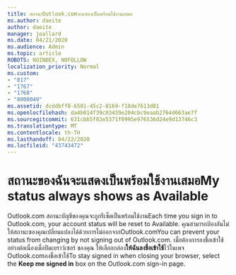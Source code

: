 ```yaml
---
title: สถานะOutlook.comจะแสดงเป็นพร้อมใช้งานเสมอ
ms.author: daeite
author: daeite
manager: joallard
ms.date: 04/21/2020
ms.audience: Admin
ms.topic: article
ROBOTS: NOINDEX, NOFOLLOW
localization_priority: Normal
ms.custom:
- "817"
- "1767"
- "1768"
- "8000049"
ms.assetid: dcddbff8-6501-45c2-8169-f18de7613d81
ms.openlocfilehash: da4b014f39c03439e204cbc9eaab2764d663ae7f
ms.sourcegitcommit: 631cbb5f03e5371f0995e976536d24e9d13746c3
ms.translationtype: MT
ms.contentlocale: th-TH
ms.lasthandoff: 04/22/2020
ms.locfileid: "43743472"
---
```

# <a name="my-status-always-shows-as-available"></a><span data-ttu-id="fd7c0-102">สถานะของฉันจะแสดงเป็นพร้อมใช้งานเสมอ</span><span class="sxs-lookup"><span data-stu-id="fd7c0-102">My status always shows as Available</span></span>

<span data-ttu-id="fd7c0-103">Outlook.com สถานะบัญชีของคุณจะถูกรีเซ็ตเป็นพร้อมใช้งาน</span><span class="sxs-lookup"><span data-stu-id="fd7c0-103">Each time you sign in to Outlook.com, your account status will be reset to Available.</span></span> <span data-ttu-id="fd7c0-104">คุณสามารถป้องกันไม่ให้สถานะของคุณเปลี่ยนแปลงได้ด้วยการไม่ออกจากOutlook.com</span><span class="sxs-lookup"><span data-stu-id="fd7c0-104">You can prevent your status from changing by not signing out of Outlook.com.</span></span> <span data-ttu-id="fd7c0-105">เมื่อต้องการลงชื่อเข้าใช้อย่างต่อเนื่องเมื่อปิดเบราว์เซอร์ ของคุณ ให้เลือกกล่อง**ให้ฉันลงชื่อเข้าใช้**ไว้ในเพจ Outlook.comลงชื่อเข้าใช้</span><span class="sxs-lookup"><span data-stu-id="fd7c0-105">To stay signed in when closing your browser, select the **Keep me signed in** box on the Outlook.com sign-in page.</span></span>
